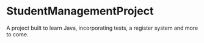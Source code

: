 # StudentManagementProject

A project built to learn Java, incorporating tests, a register system and more to come.
